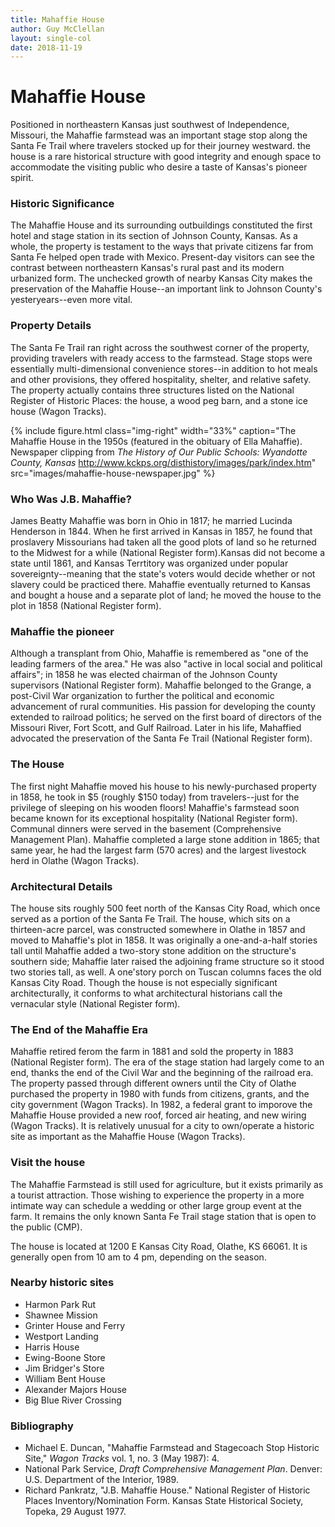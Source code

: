 ```yaml
---
title: Mahaffie House
author: Guy McClellan
layout: single-col
date: 2018-11-19
---
```


# Mahaffie House

Positioned in northeastern Kansas just southwest of Independence, Missouri, the Mahaffie farmstead was an important stage stop along the Santa Fe Trail where travelers stocked up for their journey westward. the house is a rare historical structure with good integrity and enough space to accommodate the visiting public who desire a taste of Kansas's pioneer spirit.

### Historic Significance
The Mahaffie House and its surrounding outbuildings constituted the first hotel and stage station in its section of Johnson County, Kansas. As a whole, the property is testament to the ways that private citizens far from Santa Fe helped open trade with Mexico. Present-day visitors can see the contrast between northeastern Kansas's rural past and its modern urbanized form. The unchecked growth of nearby Kansas City makes the preservation of the Mahaffie House--an important link to Johnson County's yesteryears--even more vital.

### Property Details
The Santa Fe Trail ran right across the southwest corner of the property, providing travelers with ready access to the farmstead. Stage stops were essentially multi-dimensional convenience stores--in addition to hot meals and other provisions, they offered hospitality, shelter, and relative safety. The property actually contains three structures listed on the National Register of Historic Places: the house, a wood peg barn, and a stone ice house (Wagon Tracks). 

{% include figure.html
  class="img-right"
  width="33%"
  caption="The Mahaffie House in the 1950s (featured in the obituary of Ella Mahaffie). Newspaper clipping from _The History of Our Public Schools: Wyandotte County, Kansas_ <http://www.kckps.org/disthistory/images/park/index.htm>"
  src="images/mahaffie-house-newspaper.jpg"
%}

### Who Was J.B. Mahaffie?
James Beatty Mahaffie was born in Ohio in 1817; he married Lucinda Henderson in 1844. When he first arrived in Kansas in 1857, he found that proslavery Missourians had taken all the good plots of land so he returned to the Midwest for a while (National Register form).Kansas did not become a state until 1861, and Kansas Terrtitory was organized under popular sovereignty--meaning that the state's voters would decide whether or not slavery could be practiced there. Mahaffie eventually returned to Kansas and bought a house and a separate plot of land; he moved the house to the plot in 1858 (National Register form).

### Mahaffie the pioneer
Although a transplant from Ohio, Mahaffie is remembered as "one of the leading farmers of the area." He was also "active in local social and political affairs"; in 1858 he was elected chairman of the Johnson County supervisors (National Register form). Mahaffie belonged to the Grange, a post-Civil War organization to further the political and economic advancement of rural communities. His passion for developing the county extended to railroad politics; he served on the first board of directors of the Missouri River, Fort Scott, and Gulf Railroad. Later in his life, Mahaffied advocated the preservation of the Santa Fe Trail (National Register form).

### The House
The first night Mahaffie moved his house to his newly-purchased property in 1858, he took in $5 (roughly $150 today) from travelers--just for the privilege of sleeping on his wooden floors! Mahaffie's farmstead soon became known for its exceptional hospitality (National Register form). Communal dinners were served in the basement (Comprehensive Management Plan). Mahaffie completed a large stone addition in 1865; that same year, he had the largest farm (570 acres) and the largest livestock herd in Olathe (Wagon Tracks).

### Architectural Details 
The house sits roughly 500 feet north of the Kansas City Road, which once served as a portion of the Santa Fe Trail. The house, which sits on a thirteen-acre parcel, was constructed somewhere in Olathe in 1857 and moved to Mahaffie's plot in 1858. It was originally a one-and-a-half stories tall until Mahaffie added a two-story stone addition on the structure's southern side; Mahaffie later raised the adjoining frame structure so it stood two stories tall, as well. A one'story porch on Tuscan columns faces the old Kansas City Road. Though the house is not especially significant architecturally, it conforms to what architectural historians call the vernacular style (National Register form).

### The End of the Mahaffie Era
Mahaffie retired ferom the farm in 1881 and sold the property in 1883 (National Register form). The era of the stage station had largely come to an end, thanks the end of the Civil War and the beginning of the railroad era. The property passed through different owners until the City of Olathe purchased the property in 1980 with funds from citizens, grants, and the city government (Wagon Tracks). In 1982, a federal grant to imporove the Mahaffie House provided a new roof, forced air heating, and new wiring (Wagon Tracks). It is relatively unusual for a city to own/operate a historic site as important as the Mahaffie House (Wagon Tracks).

### Visit the house
The Mahaffie Farmstead is still used for agriculture, but it exists primarily as a tourist attraction. Those wishing to experience the property in a more intimate way can schedule a wedding or other large group event at the farm. It remains the only known Santa Fe Trail stage station that is open to the public (CMP).

The house is located at 1200 E Kansas City Road, Olathe, KS 66061. It is generally open from 10 am to 4 pm, depending on the season.

### Nearby historic sites
- Harmon Park Rut
- Shawnee Mission
- Grinter House and Ferry
- Westport Landing
- Harris House
- Ewing-Boone Store
- Jim Bridger's Store
- William Bent House
- Alexander Majors House
- Big Blue River Crossing

### Bibliography
- Michael E. Duncan, "Mahaffie Farmstead and Stagecoach Stop Historic Site," _Wagon Tracks_ vol. 1, no. 3 (May 1987): 4.
- National Park Service, _Draft Comprehensive Management Plan_. Denver: U.S. Department of the Interior, 1989.
- Richard Pankratz, "J.B. Mahaffie House." National Register of Historic Places Inventory/Nomination Form. Kansas State Historical Society, Topeka, 29 August 1977.
